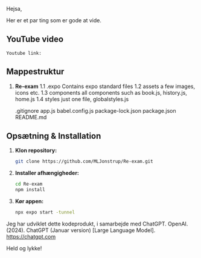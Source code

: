 Hejsa,

Her er et par ting som er gode at vide. 

## YouTube video
    Youtube link:

## Mappestruktur
1. **Re-exam**
    1.1 .expo
        Contains expo standard files
    1.2 assets
        a few images, icons etc.
    1.3 components
        all components such as book.js, history.js, home.js
    1.4 styles
        just one file, globalstyles.js

    .gitignore
    app.js
    babel.config.js
    package-lock.json
    package.json
    README.md


## Opsætning & Installation

1. **Klon repository:**
   ```bash
   git clone https://github.com/MLJonstrup/Re-exam.git 
   ```

2. **Installer afhængigheder:**
   ```bash
   cd Re-exam
   npm install
   ```

4. **Kør appen:**
   ```bash
   npx expo start -tunnel
   ```

Jeg har udviklet dette kodeprodukt, i samarbejde med ChatGPT.
OpenAI. (2024). ChatGPT (Januar version) [Large Language Model]. https://chatgpt.com

Held og lykke!